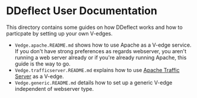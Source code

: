 DDeflect User Documentation
========

This directory contains some guides on how DDeflect works and how to particpate by setting up your own V-edges.

* `Vedge.apache.README.md` shows how to use Apache as a V-edge service. If you don't have strong preferences as regards webserver, you aren't running a web server already or if you're already running Apache, this guide is the way to go.
* `Vedge.trafficserver.README.md` explains how to use [Apache Traffic Server](https://trafficserver.apache.org/) as a V-edge.
* `Vedge.generic.README.md` details how to set up a generic V-edge independent of webserver type.
